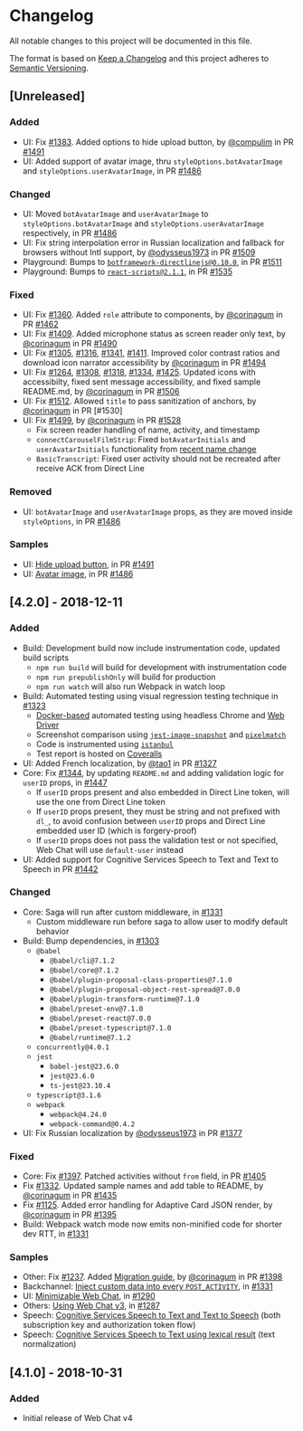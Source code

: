 # Changelog

All notable changes to this project will be documented in this file.

The format is based on [Keep a Changelog](http://keepachangelog.com/en/1.0.0/)
and this project adheres to [Semantic Versioning](http://semver.org/spec/v2.0.0.html).

<!-- CHANGELOG line template
### Added/Changed/Removed
- Added something, by [@johndoe](https://github.com/johndoe), in PR [#XXX](https://github.com/Microsoft/BotFramework-WebChat/pull/XXX)

### Changed (for dependency bumps)
- Core/UI/Playground: Bumps to [`abc@1.2.3`](https://npmjs.com/package/abc/), in PR [#XXX](https://github.com/Microsoft/BotFramework-WebChat/pull/XXX)

### Fixed
- Fix [#XXX](https://github.com/Microsoft/BotFramework-WebChat/issues/XXX). Patched something, by [@johndoe](https://github.com/johndoe) in PR [#XXX](https://github.com/Microsoft/BotFramework-WebChat/pull/XXX)
-->

## [Unreleased]
### Added
- UI: Fix [#1383](https://github.com/Microsoft/BotFramework-WebChat/issues/1383). Added options to hide upload button, by [@compulim](https://github.com/compulim) in PR [#1491](https://github.com/Microsoft/BotFramework-WebChat/pull/1491)
- UI: Added support of avatar image, thru `styleOptions.botAvatarImage` and `styleOptions.userAvatarImage`, in PR [#1486](https://github.com/Microsoft/BotFramework-WebChat/pull/1486)

### Changed
- UI: Moved `botAvatarImage` and `userAvatarImage` to `styleOptions.botAvatarImage` and `styleOptions.userAvatarImage` respectively, in PR [#1486](https://github.com/Microsoft/BotFramework-WebChat/pull/1486)
- UI: Fix string interpolation error in Russian localization and fallback for browsers without Intl support, by [@odysseus1973](https://github.com/odysseus1973) in PR [#1509](https://github.com/Microsoft/BotFramework-WebChat/pull/1509)
- Playground: Bumps to [`botframework-directlinejs@0.10.0`](https://github.com/Microsoft/BotFramework-DirectLineJS/), in PR [#1511](https://github.com/Microsoft/BotFramework-WebChat/pull/1511)
- Playground: Bumps to [`react-scripts@2.1.1`](https://npmjs.com/package/react-scripts/), in PR [#1535](https://github.com/Microsoft/BotFramework-WebChat/pull/1535)

### Fixed
- UI: Fix [#1360](https://github.com/Microsoft/BotFramework-WebChat/issues/1360). Added `role` attribute to components, by [@corinagum](https://github.com/corinagum) in PR [#1462](https://github.com/Microsoft/BotFramework-WebChat/pull/1462)
- UI: Fix [#1409](https://github.com/Microsoft/BotFramework-WebChat/issues/1409). Added microphone status as screen reader only text, by [@corinagum](https://github.com/corinagum) in PR [#1490](https://github.com/Microsoft/BotFramework-WebChat/pull/1490)
- UI: Fix [#1305](https://github.com/Microsoft/BotFramework-WebChat/issues/1305), [#1316](https://github.com/Microsoft/BotFramework-WebChat/issues/1316), [#1341](https://github.com/Microsoft/BotFramework-WebChat/issues/1341), [#1411](https://github.com/Microsoft/BotFramework-WebChat/issues/1411). Improved color contrast ratios and download icon narrator accessibility by [@corinagum](https://github.com/corinagum) in PR [#1494](https://github.com/Microsoft/BotFramework-WebChat/pull/1494)
- UI: Fix [#1264](https://github.com/Microsoft/BotFramework-WebChat/issues/1264), [#1308](https://github.com/Microsoft/BotFramework-WebChat/issues/1308), [#1318](https://github.com/Microsoft/BotFramework-WebChat/issues/1318), [#1334](https://github.com/Microsoft/BotFramework-WebChat/issues/1334), [#1425](https://github.com/Microsoft/BotFramework-WebChat/issues/1425). Updated icons with accessibilty, fixed sent message accessibility, and fixed sample README.md, by [@corinagum](https://github.com/corinagum) in PR [#1506](https://github.com/Microsoft/BotFramework-WebChat/pull/1506)
- UI: Fix [#1512](https://github.com/Microsoft/BotFramework-WebChat/issues/1512). Allowed `title` to pass sanitization of anchors, by [@corinagum](https://github.com/corinagum) in PR [#1530]
- UI: Fix [#1499](https://github.com/Microsoft/BotFramework-WebChat/issues/1499), by [@corinagum](https://github.com/corinagum) in PR [#1528](https://github.com/Microsoft/BotFramework-WebChat/pull/1528)
  - Fix screen reader handling of name, activity, and timestamp
  - `connectCarouselFilmStrip`: Fixed `botAvatarInitials` and `userAvatarInitials` functionality from [recent name change](https://github.com/Microsoft/BotFramework-WebChat/pull/1486)
  - `BasicTranscript`: Fixed user activity should not be recreated after receive ACK from Direct Line

### Removed
- UI: `botAvatarImage` and `userAvatarImage` props, as they are moved inside `styleOptions`, in PR [#1486](https://github.com/Microsoft/BotFramework-WebChat/pull/1486)

### Samples
- UI: [Hide upload button](https://microsoft.github.io/BotFramework-WebChat/05.d.hide-upload-button-styling/), in PR [#1491](https://github.com/Microsoft/BotFramework-WebChat/pull/1491)
- UI: [Avatar image](https://microsoft.github.io/BotFramework-WebChat/04.b.display-user-bot-images-styling/), in PR [#1486](https://github.com/Microsoft/BotFramework-WebChat/pull/1486)

## [4.2.0] - 2018-12-11
### Added
- Build: Development build now include instrumentation code, updated build scripts
   - `npm run build` will build for development with instrumentation code
   - `npm run prepublishOnly` will build for production
   - `npm run watch` will also run Webpack in watch loop
- Build: Automated testing using visual regression testing technique in [#1323](https://github.com/Microsoft/BotFramework-WebChat/pull/1323)
   - [Docker-based](https://github.com/SeleniumHQ/docker-selenium) automated testing using headless Chrome and [Web Driver](https://npmjs.com/packages/selenium-webdriver)
   - Screenshot comparison using [`jest-image-snapshot`](https://npmjs.com/packages/jest-image-snapshot) and [`pixelmatch`](https://npmjs.com/package/pixelmatch)
   - Code is instrumented using [`istanbul`](https://npmjs.com/package/istanbul)
   - Test report is hosted on [Coveralls](https://coveralls.io/github/compulim/BotFramework-WebChat)
- UI: Added French localization, by [@tao1](https://github.com/tao1) in PR [#1327](https://github.com/Microsoft/BotFramework-WebChat/pull/1327)
- Core: Fix [#1344](https://github.com/Microsoft/BotFramework-WebChat/issues/1344), by updating `README.md` and adding validation logic for `userID` props, in [#1447](https://github.com/Microsoft/BotFramework-WebChat/pull/1447)
   - If `userID` props present and also embedded in Direct Line token, will use the one from Direct Line token
   - If `userID` props present, they must be string and not prefixed with `dl_`, to avoid confusion between `userID` props and Direct Line embedded user ID (which is forgery-proof)
   - If `userID` props does not pass the validation test or not specified, Web Chat will use `default-user` instead
- UI: Added support for Cognitive Services Speech to Text and Text to Speech in PR [#1442](https://github.com/Microsoft/BotFramework-WebChat/pull/1442)

### Changed
- Core: Saga will run after custom middleware, in [#1331](https://github.com/Microsoft/BotFramework-WebChat/pull/1331)
   - Custom middleware run before saga to allow user to modify default behavior
- Build: Bump dependencies, in [#1303](https://github.com/Microsoft/BotFramework-WebChat/pull/1303)
   - `@babel`
      - `@babel/cli@7.1.2`
      - `@babel/core@7.1.2`
      - `@babel/plugin-proposal-class-properties@7.1.0`
      - `@babel/plugin-proposal-object-rest-spread@7.0.0`
      - `@babel/plugin-transform-runtime@7.1.0`
      - `@babel/preset-env@7.1.0`
      - `@babel/preset-react@7.0.0`
      - `@babel/preset-typescript@7.1.0`
      - `@babel/runtime@7.1.2`
   - `concurrently@4.0.1`
   - `jest`
      - `babel-jest@23.6.0`
      - `jest@23.6.0`
      - `ts-jest@23.10.4`
   - `typescript@3.1.6`
   - `webpack`
      - `webpack@4.24.0`
      - `webpack-command@0.4.2`
- UI: Fix Russian localization by [@odysseus1973](https://github.com/odysseus1973) in PR [#1377](https://github.com/Microsoft/BotFramework-WebChat/pull/1377)

### Fixed
- Core: Fix [#1397](https://github.com/Microsoft/BotFramework-WebChat/issues/1397). Patched activities without `from` field, in PR [#1405](https://github.com/Microsoft/BotFramework-WebChat/pull/1405)
- Fix [#1332](https://github.com/Microsoft/BotFramework-WebChat/issues/1332). Updated sample names and add table to README, by [@corinagum](https://github.com/corinagum) in PR [#1435](https://github.com/Microsoft/BotFramework-WebChat/pull/1435)
- Fix [#1125](https://github.com/Microsoft/BotFramework-WebChat/issues/1125). Added error handling for Adaptive Card JSON render, by [@corinagum](https://github.com/corinagum) in PR [#1395](https://github.com/Microsoft/BotFramework-WebChat/pull/1395)
- Build: Webpack watch mode now emits non-minified code for shorter dev RTT, in [#1331](https://github.com/Microsoft/BotFramework-WebChat/pull/1331)

### Samples
- Other: Fix [#1237](https://github.com/Microsoft/BotFramework-WebChat/issues/1237). Added [Migration guide](https://microsoft.github.io/BotFramework-WebChat/01.c.getting-started-migration/), by [@corinagum](https://github.com/corinagum) in PR [#1398](https://github.com/Microsoft/BotFramework-WebChat/pull/1398)
- Backchannel: [Inject custom data into every `POST_ACTIVITY`](https://microsoft.github.io/BotFramework-WebChat/15.backchannel-piggyback-on-outgoing-activities/), in [#1331](https://github.com/Microsoft/BotFramework-WebChat/pull/1331)
- UI: [Minimizable Web Chat](https://microsoft.github.io/BotFramework-WebChat/12.customization-minimizable-web-chat/), in [#1290](https://github.com/Microsoft/BotFramework-WebChat/pull/1290)
- Others: [Using Web Chat v3](https://microsoft.github.io/BotFramework-WebChat/webchat-v3/), in [#1287](https://github.com/Microsoft/BotFramework-WebChat/pull/1287)
- Speech: [Cognitive Services Speech to Text and Text to Speech](https://github.com/Microsoft/BotFramework-WebChat/tree/master/samples/6.c.cognitive-services-speech-services-js) (both subscription key and authorization token flow)
- Speech: [Cognitive Services Speech to Text using lexical result](https://github.com/Microsoft/BotFramework-WebChat/tree/master/samples/6.e.cognitive-services-speech-services-with-lexical-result) (text normalization)

## [4.1.0] - 2018-10-31
### Added
- Initial release of Web Chat v4
